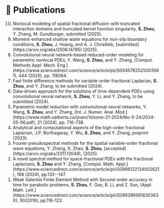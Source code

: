 
# 📝 Publications

<ol reversed>
<li>Nonlocal modeling of spatial fractional diffusion with truncated interaction domains and truncated kernel function singularity, <b>S. Zhou</b>, Y. Zhang, M. Gunzburger, submitted (2025).</li>

<li>Moment-enhanced shallow water equations for non-slip boundary conditions, <b>S. Zhou</b>, J. Huang, and A. J. Christlieb, [submitted](https://arxiv.org/abs/2506.14785) (2025).</li>

<li>Convolutional neural network-based reduced-order modeling for parametric nonlocal PDEs, Y. Wang, <b>S. Zhou</b>, and Y. Zhang, [Comput. Methods Appl. Mech. Eng.](https://www.sciencedirect.com/science/article/pii/S0045782525003561), 444 (2025), pp. 118084.</li>

<li>Fast finite difference methods for variable-order fractional Laplacian, <b>S. Zhou</b>, and Y. Zhang, to be submitted (2024).</li>

<li>Data-driven approach for the solutions of time-dependent PDEs using convolutional neural network, <b>S. Zhou</b>, Y. Li, and Y. Zhang, to be submitted (2024).</li>

<li>Parametric model reduction with convolutional neural networks, Y. Wang, <b>S. Zhou</b>, and Y. Zhang, [Int. J. Numer. Anal. Mod.](https://www.math.ualberta.ca/ijnam/Volume-21-2024/No-5-24/2024-05-06.pdf), 21 (2024), pp. 716-738.</li>

<li>Analytical and computational aspects of the high-order fractional Laplacian, J.P. Borthagaray, Y. Wu, <b>S. Zhou</b>, and Y. Zhang, preprint (2023).</li>

<li>Fourier pseudospectral methods for the spatial variable-order fractional wave equations, Y. Zhang, X. Zhao, <b>S. Zhou</b>, [accepted](https://arxiv.org/abs/2311.13049), (2025).</li>

<li>A novel spectral method for space-fractional PDEs with the fractional Laplacians, <b>S. Zhou</b> and Y. Zhang, [Comput. Math. Appl.](https://www.sciencedirect.com/science/article/pii/S0898122124002621), 168 (2024), pp.133--147.</li>

<li>Weak Galerkin Finite Element Method with Second-order accuracy in time for parabolic problems, <b>S. Zhou</b>, F. Gao, B. Li, and Z. Sun, [Appl. Math. Lett.](https://www.sciencedirect.com/science/article/pii/S089396591830363X), 90(2019), pp.118-123.</li>
</ol>